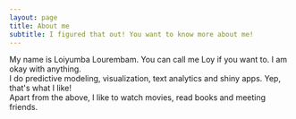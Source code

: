 ```yaml
---
layout: page
title: About me
subtitle: I figured that out! You want to know more about me!
---
```


My name is Loiyumba Lourembam. You can call me Loy if you want to. I am okay with anything.  
I do predictive modeling, visualization, text analytics and shiny apps. Yep, that's what I like!  
Apart from the above, I like to watch movies, read books and meeting friends.
